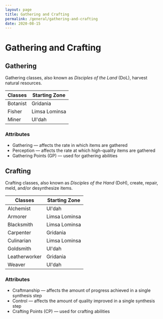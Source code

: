 ```yaml
---
layout: page
title: Gathering and Crafting
permalink: /general/gathering-and-crafting
date: 2020-08-15
---
```


# Gathering and Crafting

## Gathering

Gathering classes, also known as *Disciples of the Land* (DoL), harvest natural resources.

| Classes  | Starting Zone |
|----------|---------------|
| Botanist | Gridania      |
| Fisher   | Limsa Lominsa |
| Miner    | Ul'dah        |

### Attributes

- Gathering — affects the rate in which items are gathered
- Perception — affects the rate at which high-quality items are gathered
- Gathering Points (GP) — used for gathering abilities

## Crafting

Crafting classes, also known as *Disciples of the Hand* (DoH), create, repair, meld, and/or desynthesize items.

| Classes       | Starting Zone |
|---------------|---------------|
| Alchemist     | Ul'dah        |
| Armorer       | Limsa Lominsa |
| Blacksmith    | Limsa Lominsa |
| Carpenter     | Gridania      |
| Culinarian    | Limsa Lominsa |
| Goldsmith     | Ul'dah        |
| Leatherworker | Gridania      |
| Weaver        | Ul'dah        |

### Attributes

- Craftmanship — affects the amount of progress achieved in a single synthesis step
- Control — affects the amount of quality improved in a single synthesis step
- Crafting Points (CP) — used for crafting abilities
